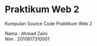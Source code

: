 # Praktikum Web 2
Kumpulan Source Code Praktikum Web 2

Nama : Ahmad Zaini</br>
Nim  : 2010817310001
